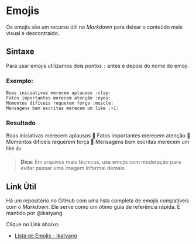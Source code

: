 # **Emojis**
Os emojis são um recurso útil no *Markdown* para deixar o conteúdo mais visual e descontraído..

## Sintaxe
Para usar emojis utilizamos dois pontos `:` antes e depois do nome do emoji.
### Exemplo:
```
Boas iniciativas merecem aplausos :clap:
Fatos importantes merecem atenção :eyes:
Momentos difíceis requerem força :muscle:
Mensagens bem escritas merecem um like :+1: 
```
### Resultado
Boas iniciativas merecem aplausos :clap:
Fatos importantes merecem atenção :eyes:
Momentos difíceis requerem força :muscle:
Mensagens bem escritas merecem um like :+1: 

> **Dica**: Em arquivos mais técnicos, use emojis com moderação para evitar passar uma imagem informal demais.

## Link Útil
Há um repositório no GitHub com uma lista completa de emojis compatíveis com o *Markdown*. Ele serve como um ótimo guia de referência rápida. É mantido por @ikatyang.

Clique no Link abaixo:
- [Lista de Emojis - Ikatyang](https://github.com/ikatyang/emoji-cheat-sheet)
